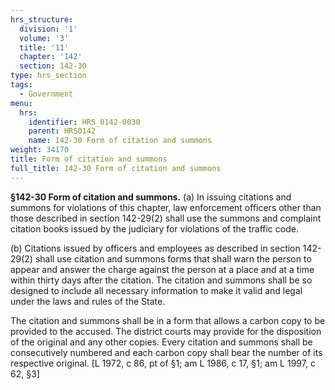 ```yaml
---
hrs_structure:
  division: '1'
  volume: '3'
  title: '11'
  chapter: '142'
  section: 142-30
type: hrs_section
tags:
  - Government
menu:
  hrs:
    identifier: HRS_0142-0030
    parent: HRS0142
    name: 142-30 Form of citation and summons
weight: 34170
title: Form of citation and summons
full_title: 142-30 Form of citation and summons
---
```

**§142-30 Form of citation and summons.** (a) In issuing citations and summons for violations of this chapter, law enforcement officers other than those described in section 142-29(2) shall use the summons and complaint citation books issued by the judiciary for violations of the traffic code.

(b) Citations issued by officers and employees as described in section 142-29(2) shall use citation and summons forms that shall warn the person to appear and answer the charge against the person at a place and at a time within thirty days after the citation. The citation and summons shall be so designed to include all necessary information to make it valid and legal under the laws and rules of the State.

The citation and summons shall be in a form that allows a carbon copy to be provided to the accused. The district courts may provide for the disposition of the original and any other copies. Every citation and summons shall be consecutively numbered and each carbon copy shall bear the number of its respective original. [L 1972, c 86, pt of §1; am L 1986, c 17, §1; am L 1997, c 62, §3]